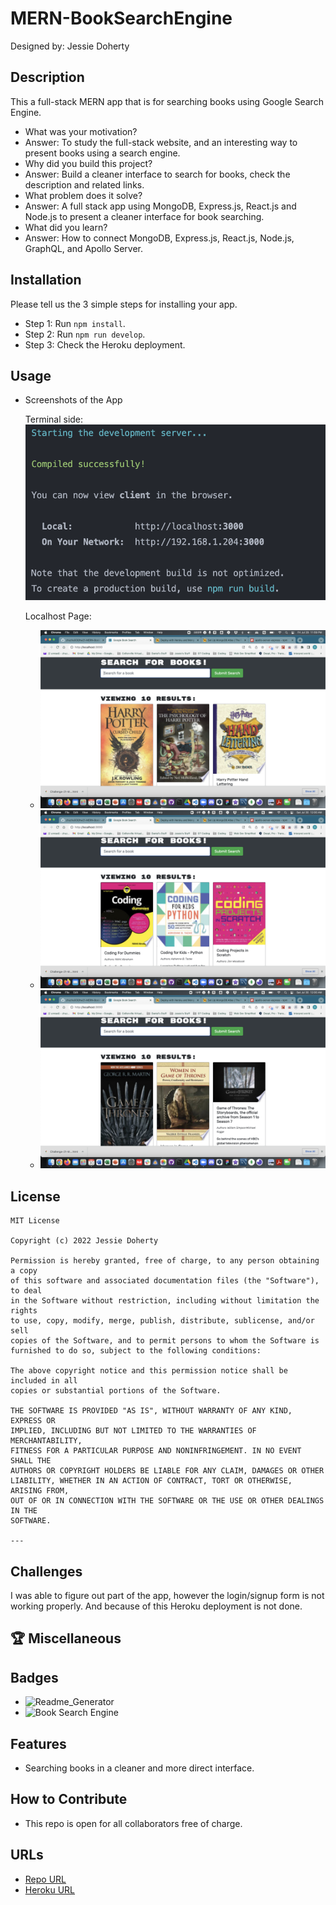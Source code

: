 # MERN-BookSearchEngine

Designed by: Jessie Doherty

## Description

This a full-stack MERN app that is for searching books using Google Search Engine.

- What was your motivation?
- Answer: To study the full-stack website, and an interesting way to present books using a search engine.
- Why did you build this project?
- Answer: Build a cleaner interface to search for books, check the description and related links.
- What problem does it solve?
- Answer: A full stack app using MongoDB, Express.js, React.js and Node.js to present a cleaner interface for book searching.
- What did you learn?
- Answer: How to connect MongoDB, Express.js, React.js, Node.js, GraphQL, and Apollo Server.

## Installation

Please tell us the 3 simple steps for installing your app.

- Step 1: Run `npm install`.
- Step 2: Run `npm run develop`.
- Step 3: Check the Heroku deployment.

## Usage

- Screenshots of the App

  Terminal side:
  ![Terminal](assets/img/terminalside.png)

  Localhost Page:

  - ![Book Search 1](assets/img/BookSearchHarryPotter.png)
  - ![Book Search 2](assets/img/BookSearchCoding.png)
  - ![Book Search 3](assets/img/BookSearchGameOfThrones.png)

## License

    MIT License

    Copyright (c) 2022 Jessie Doherty

    Permission is hereby granted, free of charge, to any person obtaining a copy
    of this software and associated documentation files (the "Software"), to deal
    in the Software without restriction, including without limitation the rights
    to use, copy, modify, merge, publish, distribute, sublicense, and/or sell
    copies of the Software, and to permit persons to whom the Software is
    furnished to do so, subject to the following conditions:

    The above copyright notice and this permission notice shall be included in all
    copies or substantial portions of the Software.

    THE SOFTWARE IS PROVIDED "AS IS", WITHOUT WARRANTY OF ANY KIND, EXPRESS OR
    IMPLIED, INCLUDING BUT NOT LIMITED TO THE WARRANTIES OF MERCHANTABILITY,
    FITNESS FOR A PARTICULAR PURPOSE AND NONINFRINGEMENT. IN NO EVENT SHALL THE
    AUTHORS OR COPYRIGHT HOLDERS BE LIABLE FOR ANY CLAIM, DAMAGES OR OTHER
    LIABILITY, WHETHER IN AN ACTION OF CONTRACT, TORT OR OTHERWISE, ARISING FROM,
    OUT OF OR IN CONNECTION WITH THE SOFTWARE OR THE USE OR OTHER DEALINGS IN THE
    SOFTWARE.

    ---

## Challenges

I was able to figure out part of the app, however the login/signup form is not working properly. And because of this Heroku deployment is not done.

## 🏆 Miscellaneous

## Badges

- ![Readme_Generator](https://img.shields.io/badge/Readme.md-Generator%20v1.0-blue)
- ![Book Search Engine](https://img.shields.io/badge/Book%20Search%20Engine-MERN%20Stack-brightgreen)

## Features

- Searching books in a cleaner and more direct interface.

## How to Contribute

- This repo is open for all collaborators free of charge.

## URLs

- [Repo URL](https://github.com/zhuzhu930/hw21-MERN-BookSearchEngine-JD)
- [Heroku URL](https://enigmatic-inlet-65059.herokuapp.com/)
